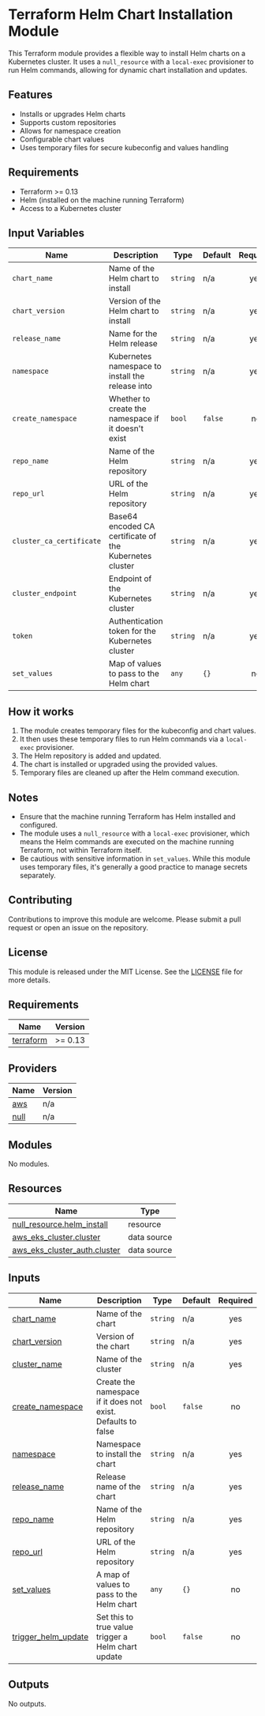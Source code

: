# Terraform Helm Chart Installation Module

This Terraform module provides a flexible way to install Helm charts on a Kubernetes cluster. It uses a `null_resource` with a `local-exec` provisioner to run Helm commands, allowing for dynamic chart installation and updates.

## Features

- Installs or upgrades Helm charts
- Supports custom repositories
- Allows for namespace creation
- Configurable chart values
- Uses temporary files for secure kubeconfig and values handling

## Requirements

- Terraform >= 0.13
- Helm (installed on the machine running Terraform)
- Access to a Kubernetes cluster

## Input Variables

| Name | Description | Type | Default | Required |
|------|-------------|------|---------|:--------:|
| `chart_name` | Name of the Helm chart to install | `string` | n/a | yes |
| `chart_version` | Version of the Helm chart to install | `string` | n/a | yes |
| `release_name` | Name for the Helm release | `string` | n/a | yes |
| `namespace` | Kubernetes namespace to install the release into | `string` | n/a | yes |
| `create_namespace` | Whether to create the namespace if it doesn't exist | `bool` | `false` | no |
| `repo_name` | Name of the Helm repository | `string` | n/a | yes |
| `repo_url` | URL of the Helm repository | `string` | n/a | yes |
| `cluster_ca_certificate` | Base64 encoded CA certificate of the Kubernetes cluster | `string` | n/a | yes |
| `cluster_endpoint` | Endpoint of the Kubernetes cluster | `string` | n/a | yes |
| `token` | Authentication token for the Kubernetes cluster | `string` | n/a | yes |
| `set_values` | Map of values to pass to the Helm chart | `any` | `{}` | no |

## How it works

1. The module creates temporary files for the kubeconfig and chart values.
2. It then uses these temporary files to run Helm commands via a `local-exec` provisioner.
3. The Helm repository is added and updated.
4. The chart is installed or upgraded using the provided values.
5. Temporary files are cleaned up after the Helm command execution.

## Notes

- Ensure that the machine running Terraform has Helm installed and configured.
- The module uses a `null_resource` with a `local-exec` provisioner, which means the Helm commands are executed on the machine running Terraform, not within Terraform itself.
- Be cautious with sensitive information in `set_values`. While this module uses temporary files, it's generally a good practice to manage secrets separately.

## Contributing

Contributions to improve this module are welcome. Please submit a pull request or open an issue on the repository.

## License

This module is released under the MIT License. See the [LICENSE](./LICENSE) file for more details.

<!-- BEGIN_TF_DOCS -->
## Requirements

| Name | Version |
|------|---------|
| <a name="requirement_terraform"></a> [terraform](#requirement\_terraform) | >= 0.13 |

## Providers

| Name | Version |
|------|---------|
| <a name="provider_aws"></a> [aws](#provider\_aws) | n/a |
| <a name="provider_null"></a> [null](#provider\_null) | n/a |

## Modules

No modules.

## Resources

| Name | Type |
|------|------|
| [null_resource.helm_install](https://registry.terraform.io/providers/hashicorp/null/latest/docs/resources/resource) | resource |
| [aws_eks_cluster.cluster](https://registry.terraform.io/providers/hashicorp/aws/latest/docs/data-sources/eks_cluster) | data source |
| [aws_eks_cluster_auth.cluster](https://registry.terraform.io/providers/hashicorp/aws/latest/docs/data-sources/eks_cluster_auth) | data source |

## Inputs

| Name | Description | Type | Default | Required |
|------|-------------|------|---------|:--------:|
| <a name="input_chart_name"></a> [chart\_name](#input\_chart\_name) | Name of the chart | `string` | n/a | yes |
| <a name="input_chart_version"></a> [chart\_version](#input\_chart\_version) | Version of the chart | `string` | n/a | yes |
| <a name="input_cluster_name"></a> [cluster\_name](#input\_cluster\_name) | Name of the cluster | `string` | n/a | yes |
| <a name="input_create_namespace"></a> [create\_namespace](#input\_create\_namespace) | Create the namespace if it does not exist. Defaults to false | `bool` | `false` | no |
| <a name="input_namespace"></a> [namespace](#input\_namespace) | Namespace to install the chart | `string` | n/a | yes |
| <a name="input_release_name"></a> [release\_name](#input\_release\_name) | Release name of the chart | `string` | n/a | yes |
| <a name="input_repo_name"></a> [repo\_name](#input\_repo\_name) | Name of the Helm repository | `string` | n/a | yes |
| <a name="input_repo_url"></a> [repo\_url](#input\_repo\_url) | URL of the Helm repository | `string` | n/a | yes |
| <a name="input_set_values"></a> [set\_values](#input\_set\_values) | A map of values to pass to the Helm chart | `any` | `{}` | no |
| <a name="input_trigger_helm_update"></a> [trigger\_helm\_update](#input\_trigger\_helm\_update) | Set this to true value trigger a Helm chart update | `bool` | `false` | no |

## Outputs

No outputs.
<!-- END_TF_DOCS -->